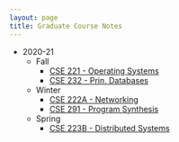 ```yaml
---
layout: page
title: Graduate Course Notes
---
```


- 2020-21
  - Fall
    - [CSE 221 - Operating Systems](./cse221/)
    - [CSE 232 - Prin. Databases](./cse232/)
  - Winter
    - [CSE 222A - Networking](./cse222a/)
    - [CSE 291 - Program Synthesis](./cse291-synthesis/)
  - Spring
    - [CSE 223B - Distributed Systems](./cse223b/)
